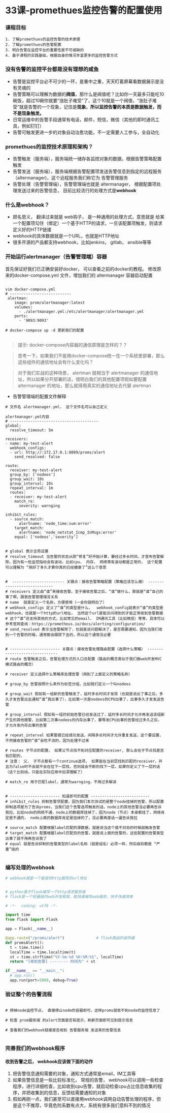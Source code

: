 # 33课-promethues监控告警的配置使用






### 课程目标

```
1. 了解promethues的监控告警的技术原理
2. 了解promethues的告警配置
3. 明白告警在监控平台的重要性是不可或缺的
4. 基于课程的实践基础，根据自身的情况丰富更多的监控告警方式
```



### 没有告警的监控平台都是没有理想的咸鱼

- 告警是监控平台必不可少的一环，是重中之重，天天盯着屏幕看数据展示是没有灵魂的
- 告警策略可以理解为数据的**阀值**，那什么是阀值呢？比如你一天最多只能吃10碗饭，超过10碗你就要“涨肚子难受”了，这个10就是一个阀值，“涨肚子难受”就是告警的一个现象，记住是**现象**。**所以监控告警的本质是数据触发，而不是现象触发。**
- 日常运维中的告警手段通常有电话，邮件，短信，微信（其他的即时通讯工具，例如钉钉）
- 告警可触发更进一步的对象自动治愈功能，不一定需要人工参与，全自动化




### promethues的监控技术原理和架构？
- 告警触发（服务端），服务端统一储存各监控对象的数据，根据告警策略配置触发
- 告警发送（服务端），服务端根据告警配置项发送告警信息到指定的远程服务（altermanager)，这个远程服务我们称它为 告警管理服务
- 告警处理（告警管理端），告警管理端也就是 altermanager， 根据配置项处理发送过来的告警信息， 目前比较流行的处理方式是**webhook**



### 什么是webhook？
- 顾名思义， 翻译过来就是 web钩子， 是一种通用的处理方式，意思就是 给某一个配置项勾住（绑定）一个基于HTTP的请求，一旦该配置项触发，则请求定义好的HTTP链接
- webhook的具体数据就是一个URL，也就是HTTP地址
- 很多开源的产品都支持webhook，比如jenkins， gitlab， ansible等等




### 开始运行alertmanager（告警管理端）容器
首先保证好我们已正确安装好docker， 可以查看之前的docker的教程。
修改原来的docker-compose.yml 文件，增加我们的 altermanager 容器启动配置

```shell

vim docker-compose.yml
# ---------------------------
 alertman:
    image: prom/alertmanager:latest
    volumes:
      - ./alertmanager.yml:/etc/alertmanager/alertmanager.yml
    ports:
      - '9093:9093'
      
# docker-compose up -d 更新我们的配置
          
```


> 提示: docker-compose内容器的通信原理是怎样的？？

> 思考一下，如果我们不是用docker-compose统一在一个系统里部署，那么这些组件的通信地址会有什么变化吗？

> 对于我们实战的这种场景， alertman 就相当于 alertmanager 的通信地址，所以如果分开部署的话，很明白我们的其他配置项假如要配置 altermanager 的地址，那么就得用真实的通信地址去代替 alertman 



- 告警管理端的配置文件解释

```shell
# 文件名 alertmanager.yml， 这个文件名可以自己定义

alertmanager.yml内容
# ---------------------------------------
global:
  resolve_timeout: 5m   		
    
receivers: 
- name: my-test-alert
  webhook_configs:
  - url: http://:172.17.0.1:8089/proms/alert
    send_resolved: false

route:
  receiver: my-test-alert
  group_by: ['nodeos']
  group_wait: 10s
  group_interval: 10s
  repeat_interval: 1m
  routes:
  - receiver: my-test-alert
    match_re:
      severity: warnging 
      
inhibit_rules:
  - source_match:
      alertname: 'node_time:sum:error'
    target_match:
      alertname: 'node_netstat_Icmp_InMsgs:error'
    equal: ['nodeos','severity']


# global 表示全局设置
# resolve_timeout 当告警的状态从刚“修复”好开始计算，要经过多长时间，才宣布告警解除。因为有一些监控指标会有波动，比如cpu， 内存， 网络等有波动都是正常的， 这个配置可以理解为 “病好了多久才算你真的已经健康了”这么个意思


#  ----------------------- 关键点：接收告警策略配置（策略应该怎么做） ----------------------------
# receivers 定义由“谁”来接收告警。至于接收告警之后，“谁”做什么，那就是“谁”自己的事了啊，跟我告警管理端没关系
# name  就是定义一个名称，方便使用（一会你就明白了）
# webhook_configs 定义了“谁”的类型是什么，  webhook_config就表示“谁”的类型是webhook，也就是一个http的url地址， 当然这个url是能访问得到的才能正常收到告警数据
# 这个“谁”还支持其他的方式，比如常见的email， IM通讯工具（比如微信）等等，具体可以参考官网查阅：https://prometheus.io/docs/alerting/configuration/
# send_resolved 表示当告警解除了，也就是说问题解决了，是否需要通知，因为当我们收到一个告警的时候，通常都会跟踪下去的，所以这个通常没必要


# ---------------------- 关键点：接收告警处理路由配置（选择什么策略） ------------------------------
# route 告警触发之后，告警处理方式的入口总配置（路由的概念类似于我们做web开发MVC模式路由的概念）

# receiver 定义选择什么策略来处理告警（用到了上面定义的策略名称）

# group_by 告警按照什么来作为标签分组，比如我们定义一个叫nodeos

# group_wait 假如有一组新的告警触发了，延时多长时间才发现（也就是说出了事之后，多久才发告警出去通知“谁”我出事了），比如第一次是nodeos的CPU出事了，出事多久才发发送告警

# group_interval 假如有一组的初始告警已经发送过了，延时多长时间才允许再发送该组新产生的其他报警，比如第二次事nodeos的内存出事了，要等发CPU出事的告警经过多久之后，才允许发内存出事的告警

# repeat_interval 如果警报已经成功发送，间隔多长时间才允许重复发送，这个要设置，不然接收告警的“谁”会吃不消的，因为处理不过来

# routes 子节点的配置， 如果父节点找不到对应配置的receiver, 那么会在子节点找是否有匹配的，
# 注意： 父， 子节点都有一个continue选项， 如果能在当前层找到匹配的receiver，并且为false时不会就不会在往下一层找，否则就会不断的找下一层，如果你定义了下一层的话（这个比较绕，只能在实际应用中加深理解了）

# match_re 用于匹配label，通常为warnging，不用过多解读


# ---------------------- 知道即可的配置 --------------------------
# inhibit_rules 抑制告警项配置，因为我们本次测试的是整个node挂掉的告警，所以配置抑制选项是为了告诉proms，当我们这个告警选项触发的话，node上的其他告警没必要再告诉我拉，比如node的网络不通，node上的数据库挂掉了，因为node（节点）本身都挂了，网络肯定是不通的， node上面的数据库肯定是挂掉的了，没必要再废话一遍告诉我拉

# source_match 配置根据label匹配的源数据，就是说当这个值不对劲的时候就触发告警
# target_match 配置根据label匹配目的告警，就是说上面的告警的，这些配置的告警类型出事了就不用再告诉我了
# equal 就是告诉抑制的告警类型的label名称（就是组名）必须一样，然后级别都是 “严重”级的


```



### 编写处理的webhook

```python
# webhook就是一个能提供http服务的url地址


# python基于flask编写一个http请求服务端
# flask是一个轻量级的web开发框架，能快速编写web服务，快手快速简单

# -*-  coding: utf8 -*-

import time
from flask import Flask

app = Flask(__name__)

@app.route("/proms/alert")				# flask路由的装饰器
def promsAlert():
  t = time.time()
  localTime = time.localtime(t) 
  st = time.strftime("%Y-%m-%d %H:%M:%S", localTime)
  return "[收到告警] -------- 时间为" + st

if __name__ == "__main__":
  # app.run()
  app.run(port=5000, debug=True)


```



### 验证整个的告警流程

```shell

# 停掉node监控节点， 直接停止node的容器即可，这样proms就收不到node的监控信息了

# 检查 prom服务端 的alert页面是否有提示，刷新页面即可见到提示信息

# 查看我们的webhook链接是否收到 告警服务端 发送来的告警信息


```


### 完善我们的webhook程序

#### 收到告警之后， webhook应该做下面的动作

1. 把告警信息通知需要的对象，通知方式通常是email，IM工具等
2. 如果告警信息是一些比较标准化， 常规的告警， webhook可以调用一些检查程序，进行详细检查，比如收到cpu告警，就启动检查cpu占比信息收集的程序，并把收集到的信息，反馈给需要通知的对象
3. 假如再刚一点，我们甚至可以直接用webhook调用自动告警处理的程序，但是这个不推荐，毕竟危险系数有点大，系统有很多我们意料不到的情况



















